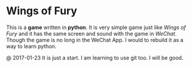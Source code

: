 # Wings of Fury

This is a **game** written in **python**. It is very simple game just like *Wings of Fury* and it has the same screen and sound with the game in *WeChat*. 
Though the game is no long in the WeChat App. I would to rebuild it as a way to learn python.


@ 2017-01-23
It is just a start. I am learning to use git too.
I will be good.
